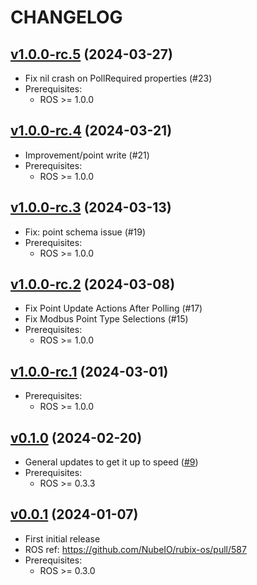 # CHANGELOG

## [v1.0.0-rc.5](https://github.com/NubeIO/module-core-postgres/tree/v1.0.0-rc.5) (2024-03-27)

- Fix nil crash on PollRequired properties (#23)
- Prerequisites:
    - ROS >= 1.0.0

## [v1.0.0-rc.4](https://github.com/NubeIO/module-core-postgres/tree/v1.0.0-rc.4) (2024-03-21)

- Improvement/point write (#21)
- Prerequisites:
    - ROS >= 1.0.0

## [v1.0.0-rc.3](https://github.com/NubeIO/module-core-postgres/tree/v1.0.0-rc.3) (2024-03-13)

- Fix: point schema issue (#19)
- Prerequisites:
    - ROS >= 1.0.0

## [v1.0.0-rc.2](https://github.com/NubeIO/module-core-postgres/tree/v1.0.0-rc.2) (2024-03-08)

- Fix Point Update Actions After Polling (#17)
- Fix Modbus Point Type Selections (#15)
- Prerequisites:
    - ROS >= 1.0.0

## [v1.0.0-rc.1](https://github.com/NubeIO/module-core-postgres/tree/v1.0.0-rc.1) (2024-03-01)

- Prerequisites:
    - ROS >= 1.0.0

## [v0.1.0](https://github.com/NubeIO/module-core-postgres/tree/v0.0.1) (2024-02-20)

- General updates to get it up to speed ([#9](https://github.com/NubeIO/module-core-modbus/pull/9))
- Prerequisites:
    - ROS >= 0.3.3

## [v0.0.1](https://github.com/NubeIO/module-core-postgres/tree/v0.0.1) (2024-01-07)

- First initial release
- ROS ref: https://github.com/NubeIO/rubix-os/pull/587
- Prerequisites:
    - ROS >= 0.3.0
